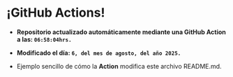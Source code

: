 # ¡GitHub Actions!
* **Repositorio actualizado automáticamente mediante una GitHub Action a las: `06:58:04hrs.`**
* **Modificado el día: `6, del mes de agosto, del año 2025.`**

* Ejemplo sencillo de cómo la **Action** modifica este archivo README.md.
